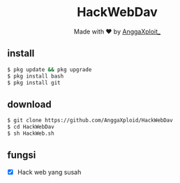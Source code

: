 <h1 align="center">
 HackWebDav 
</h1> 
</div> 
<p align="center"> Made with ❤️ by <a href="https://github.com/AnggaXploid">AnggaXploit_</a> 
</p> 
<p align="center">

## install 
```bash
$ pkg update && pkg upgrade 
$ pkg install bash
$ pkg install git 
``` 


## download 
```bash 
$ git clone https://github.com/AnggaXploid/HackWebDav 
$ cd HackWebDav 
$ sh HackWeb.sh 
```

## fungsi 
- [x] Hack web yang susah
